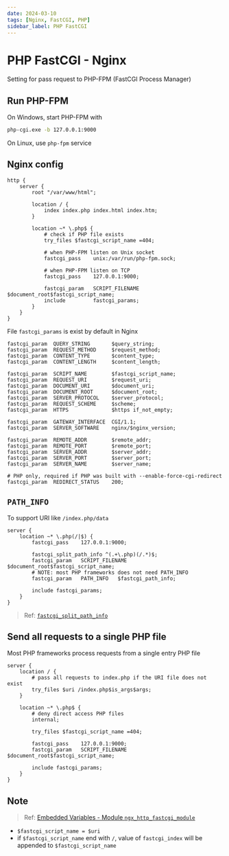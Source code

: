 ```yaml
---
date: 2024-03-10
tags: [Nginx, FastCGI, PHP]
sidebar_label: PHP FastCGI
---
```


# PHP FastCGI - Nginx

Setting for pass request to PHP-FPM (FastCGI Process Manager)

<!--truncate-->

## Run PHP-FPM

On Windows, start PHP-FPM with

```sh
php-cgi.exe -b 127.0.0.1:9000
```

On Linux, use `php-fpm` service

## Nginx config

```nginx
http {
    server {
        root "/var/www/html";

        location / {
            index index.php index.html index.htm;
        }

        location ~* \.php$ {
            # check if PHP file exists
            try_files $fastcgi_script_name =404;

            # when PHP-FPM listen on Unix socket
            fastcgi_pass    unix:/var/run/php-fpm.sock;

            # when PHP-FPM listen on TCP
            fastcgi_pass    127.0.0.1:9000;

            fastcgi_param   SCRIPT_FILENAME     $document_root$fastcgi_script_name;
            include         fastcgi_params;
        }
    }
}
```

File `fastcgi_params` is exist by default in Nginx

```nginx title="fastcgi_params"
fastcgi_param  QUERY_STRING       $query_string;
fastcgi_param  REQUEST_METHOD     $request_method;
fastcgi_param  CONTENT_TYPE       $content_type;
fastcgi_param  CONTENT_LENGTH     $content_length;

fastcgi_param  SCRIPT_NAME        $fastcgi_script_name;
fastcgi_param  REQUEST_URI        $request_uri;
fastcgi_param  DOCUMENT_URI       $document_uri;
fastcgi_param  DOCUMENT_ROOT      $document_root;
fastcgi_param  SERVER_PROTOCOL    $server_protocol;
fastcgi_param  REQUEST_SCHEME     $scheme;
fastcgi_param  HTTPS              $https if_not_empty;

fastcgi_param  GATEWAY_INTERFACE  CGI/1.1;
fastcgi_param  SERVER_SOFTWARE    nginx/$nginx_version;

fastcgi_param  REMOTE_ADDR        $remote_addr;
fastcgi_param  REMOTE_PORT        $remote_port;
fastcgi_param  SERVER_ADDR        $server_addr;
fastcgi_param  SERVER_PORT        $server_port;
fastcgi_param  SERVER_NAME        $server_name;

# PHP only, required if PHP was built with --enable-force-cgi-redirect
fastcgi_param  REDIRECT_STATUS    200;
```

## `PATH_INFO`

To support URI like `/index.php/data`

```nginx
server {
    location ~* \.php(/|$) {
        fastcgi_pass    127.0.0.1:9000;

        fastcgi_split_path_info ^(.+\.php)(/.*)$;
        fastcgi_param   SCRIPT_FILENAME $document_root$fastcgi_script_name;
        # NOTE: most PHP frameworks does not need PATH_INFO
        fastcgi_param   PATH_INFO   $fastcgi_path_info;

        include fastcgi_params;
    }
}
```

> Ref: [`fastcgi_split_path_info`](https://nginx.org/en/docs/http/ngx_http_fastcgi_module.html#fastcgi_split_path_info)

## Send all requests to a single PHP file

Most PHP frameworks process requests from a single entry PHP file

```nginx
server {
    location / {
        # pass all requests to index.php if the URI file does not exist
        try_files $uri /index.php$is_args$args;
    }

    location ~* \.php$ {
        # deny direct access PHP files
        internal;

        try_files $fastcgi_script_name =404;

        fastcgi_pass    127.0.0.1:9000;
        fastcgi_param   SCRIPT_FILENAME $document_root$fastcgi_script_name;

        include fastcgi_params;
    }
}
```

## Note

> Ref: [Embedded Variables - Module `ngx_http_fastcgi_module`](https://nginx.org/en/docs/http/ngx_http_fastcgi_module.html#variables)

- `$fastcgi_script_name = $uri`
- if `$fastcgi_script_name` end with `/`, value of `fastcgi_index` will be appended to `$fastcgi_script_name`
